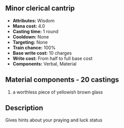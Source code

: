 ## Minor clerical cantrip
- **Attributes:** Wisdom
- **Mana cost:** 4.0
- **Casting time:** 1 round
- **Cooldown:** None
- **Targeting:** None
- **Train chance:** 100%
- **Base write cost:** 10 charges
- **Write cost:** From half to full base cost
- **Components:** Verbal, Material
## Material components - 20 castings
1. a worthless piece of yellowish brown glass
## Description
Gives hints about your praying and luck status
